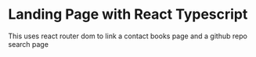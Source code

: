 # Landing Page with React Typescript

This uses react router dom to link a contact books page and a github repo search page

